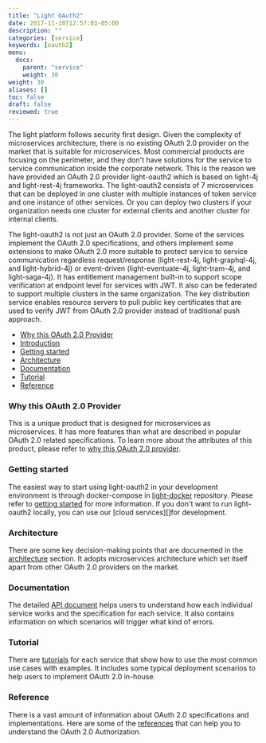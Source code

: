 ```yaml
---
title: "Light OAuth2"
date: 2017-11-10T12:57:03-05:00
description: ""
categories: [service]
keywords: [oauth2]
menu:
  docs:
    parent: "service"
    weight: 30
weight: 30
aliases: []
toc: false
draft: false
reviewed: true
---
```


The light platform follows security first design. Given the complexity of microservices architecture, there is no existing OAuth 2.0 provider on the market that is suitable for microservices. Most commercial products are focusing on the perimeter, and they don't have solutions for the service to service communication inside the corporate network. This is the reason we have provided an OAuth 2.0 provider light-oauth2 which is based on light-4j and light-rest-4j frameworks. The light-oauth2 consists of 7 microservices that can be deployed in one cluster with multiple instances of token service and one instance of other services. Or you can deploy two clusters if your organization needs one cluster for external clients and another cluster for internal clients. 

The light-oauth2 is not just an OAuth 2.0 provider. Some of the services implement the OAuth 2.0 specifications, and others implement some extensions to make OAuth 2.0 more suitable to protect service to service communication regardless request/response (light-rest-4j, light-graphql-4j, and light-hybrid-4j) or event-driven (light-eventuate-4j, light-tram-4j, and light-saga-4j). It has entitlement management built-in to support scope verification at endpoint level for services with JWT. It also can be federated to support multiple clusters in the same organization. The key distribution service enables resource servers to pull public key certificates that are used to verify JWT from OAuth 2.0 provider instead of traditional push approach. 


- [Why this OAuth 2.0 Provider](/service/oauth/why-this-oauth/)
- [Introduction](/service/oauth/introduction/)
- [Getting started](/getting-started/light-oauth2/)
- [Architecture](/service/oauth/architecture/)
- [Documentation](/service/oauth/service/)
- [Tutorial](/tutorial/oauth/)
- [Reference](/service/oauth/reference/)

### Why this OAuth 2.0 Provider

This is a unique product that is designed for microservices as microservices. It has more features than what are described in popular OAuth 2.0 related specifications. To learn more about the attributes of this product, please refer to [why this OAuth 2.0 provider][]. 

### Getting started

The easiest way to start using light-oauth2 in your development environment is through docker-compose in [light-docker][] repository. Please refer to [getting started][] for more information. If you don't want to run light-oauth2 locally, you can use our [cloud services][]for development. 

### Architecture

There are some key decision-making points that are documented in the [architecture][] section. It adopts microservices architecture which set itself apart from other OAuth 2.0 providers on the market. 

### Documentation

The detailed [API document][] helps users to understand how each individual service works and the specification for each service. It also contains information on which scenarios will trigger what kind of errors. 

### Tutorial

There are [tutorials][] for each service that show how to use the most common use cases with examples. It includes some typical deployment scenarios to help users to implement OAuth 2.0 in-house. 

### Reference

There is a vast amount of information about OAuth 2.0 specifications and implementations. Here are some of the [references][] that can help you to understand the OAuth 2.0 Authorization.


[light-4j]: https://github.com/networknt/light-4j
[light-oauth2]: https://github.com/networknt/light-oauth2
[light-portal]: https://github.com/networknt/light-portal
[light-oauth2 service]: /service/oauth/service/
[light-oauth2 tutorial]: /tutorial/oauth/
[getting started]: /getting-started/light-oauth2/
[architecture]: /service/oauth/architecture/
[API document]: /service/oauth/service/
[tutorials]: /tutorial/oauth/
[references]: /service/oauth/reference/
[introduction]: /service/oauth/introduction/
[key distribution]: /architecture/key-distribution/
[cloud service]: /lightapi.net
[why this OAuth 2.0 provider]: /service/oauth/why-this-oauth/
[light-docker]: https://github.com/networknt/light-docker